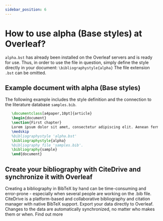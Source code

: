 ```yaml
---
sidebar_position: 6
---
```


# How to use alpha (Base styles) at Overleaf?
`alpha.bst` has already been installed on the Overleaf servers and is ready for use. Thus, in order to use the file in question, simply define the style directly in your document: `\bibliographystyle{alpha}` The file extension `.bst` can be omitted.

## Example document with alpha (Base styles)
The following example includes the style definition and the connection to the literature database `samples.bib`.
```tex
   \documentclass[a4paper,10pt]{article}
   \begin{document}
   \section{First chapter}
   Lorem ipsum dolor sit amet, consectetur adipiscing elit. Aenean fermentum justo massa, ut maximus mauris sodales et. Aenean vel elit a erat rhoncus pharetra.
   \medskip
   %bibliographystyle 'alpha.bst'
   \bibliographystyle{alpha}
   %bibliography file 'samples.bib'.
   \bibliography{sample}
   \end{document}
```

## Create your bibliography with CiteDrive and synchronize it with Overleaf
Creating a bibliography in BibTeX by hand can be time-consuming and error-prone - especially when several people are working on the .bib file. CiteDrive is a platform-based and collaborative bibliography and citation manager with native BibTeX support. Export your data directly to Overleaf. Changes to the data are automatically synchronized, no matter who makes them or when. Find out more